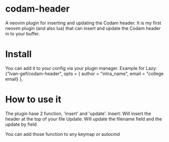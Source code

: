 # codam-header
A neovim plugin for inserting and updating the Codam header.
It is my first neovim plugin (and also lua) that can insert and update the Codam header in to your buffer.

# Install
You can add it to your config via your plugin manager.
Example for Lazy:
  {"lvan-gef/codam-header",
    opts = {
      author = "intra_name",
      email = "college email}
  },

# How to use it
The plugin hase 2 function, 'insert' and 'update'.
Insert:
  Will insert the header at the top of your file
Update:
  Will update the filename field and the update by field

You can add those function to any keymap or autocmd
